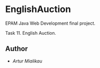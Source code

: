 # EnglishAuction
EPAM Java Web Development final project.

Task 11. English Auction.

## Author
* *Artur Mialikau*
